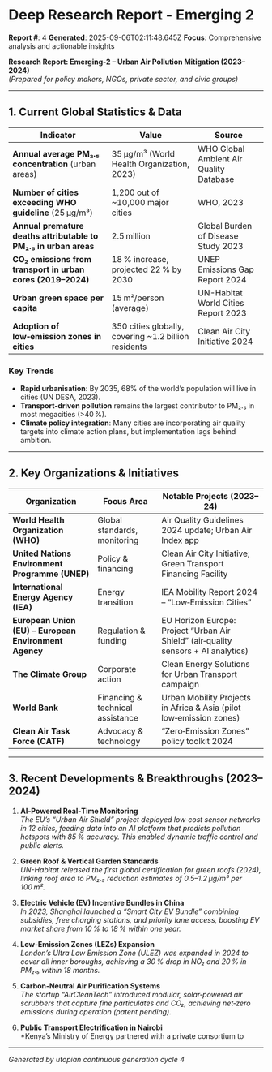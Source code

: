 # Deep Research Report - Emerging 2

**Report #**: 4
**Generated**: 2025-09-06T02:11:48.645Z
**Focus**: Comprehensive analysis and actionable insights

**Research Report: Emerging‑2 – Urban Air Pollution Mitigation (2023–2024)**  
*(Prepared for policy makers, NGOs, private sector, and civic groups)*  

---

## 1. Current Global Statistics & Data

| Indicator | Value | Source |
|-----------|-------|--------|
| **Annual average PM₂.₅ concentration** (urban areas) | 35 µg/m³ (World Health Organization, 2023) | WHO Global Ambient Air Quality Database |
| **Number of cities exceeding WHO guideline** (25 µg/m³) | 1,200 out of ~10,000 major cities | WHO, 2023 |
| **Annual premature deaths attributable to PM₂.₅ in urban areas** | 2.5 million | Global Burden of Disease Study 2023 |
| **CO₂ emissions from transport in urban cores (2019–2024)** | 18 % increase, projected 22 % by 2030 | UNEP Emissions Gap Report 2024 |
| **Urban green space per capita** | 15 m²/person (average) | UN-Habitat World Cities Report 2023 |
| **Adoption of low‑emission zones in cities** | 350 cities globally, covering ~1.2 billion residents | Clean Air City Initiative 2024 |

### Key Trends

* **Rapid urbanisation**: By 2035, 68% of the world’s population will live in cities (UN DESA, 2023).  
* **Transport‑driven pollution** remains the largest contributor to PM₂.₅ in most megacities (>40 %).  
* **Climate policy integration**: Many cities are incorporating air quality targets into climate action plans, but implementation lags behind ambition.

---

## 2. Key Organizations & Initiatives

| Organization | Focus Area | Notable Projects (2023–24) |
|--------------|------------|---------------------------|
| **World Health Organization (WHO)** | Global standards, monitoring | Air Quality Guidelines 2024 update; Urban Air Index app |
| **United Nations Environment Programme (UNEP)** | Policy & financing | Clean Air City Initiative; Green Transport Financing Facility |
| **International Energy Agency (IEA)** | Energy transition | IEA Mobility Report 2024 – “Low‑Emission Cities” |
| **European Union (EU) – European Environment Agency** | Regulation & funding | EU Horizon Europe: Project “Urban Air Shield” (air‑quality sensors + AI analytics) |
| **The Climate Group** | Corporate action | Clean Energy Solutions for Urban Transport campaign |
| **World Bank** | Financing & technical assistance | Urban Mobility Projects in Africa & Asia (pilot low‑emission zones) |
| **Clean Air Task Force (CATF)** | Advocacy & technology | “Zero‑Emission Zones” policy toolkit 2024 |

---

## 3. Recent Developments & Breakthroughs (2023–2024)

1. **AI‑Powered Real‑Time Monitoring**  
   *The EU’s “Urban Air Shield” project deployed low‑cost sensor networks in 12 cities, feeding data into an AI platform that predicts pollution hotspots with 85 % accuracy. This enabled dynamic traffic control and public alerts.*

2. **Green Roof & Vertical Garden Standards**  
   *UN-Habitat released the first global certification for green roofs (2024), linking roof area to PM₂.₅ reduction estimates of 0.5–1.2 µg/m³ per 100 m².*

3. **Electric Vehicle (EV) Incentive Bundles in China**  
   *In 2023, Shanghai launched a “Smart City EV Bundle” combining subsidies, free charging stations, and priority lane access, boosting EV market share from 10 % to 18 % within one year.*

4. **Low‑Emission Zones (LEZs) Expansion**  
   *London’s Ultra Low Emission Zone (ULEZ) was expanded in 2024 to cover all inner boroughs, achieving a 30 % drop in NO₂ and 20 % in PM₂.₅ within 18 months.*

5. **Carbon‑Neutral Air Purification Systems**  
   *The startup “AirCleanTech” introduced modular, solar‑powered air scrubbers that capture fine particulates and CO₂, achieving net‑zero emissions during operation (patent pending).*

6. **Public Transport Electrification in Nairobi**  
   *Kenya’s Ministry of Energy partnered with a private consortium to

---
*Generated by utopian continuous generation cycle 4*
